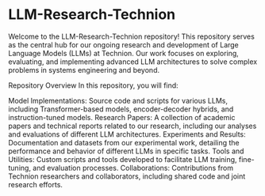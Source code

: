 # LLM-Research-Technion

Welcome to the LLM-Research-Technion repository! This repository serves as the central hub for our ongoing research and development of Large Language Models (LLMs) at Technion. Our work focuses on exploring, evaluating, and implementing advanced LLM architectures to solve complex problems in systems engineering and beyond.

Repository Overview
In this repository, you will find:

Model Implementations: Source code and scripts for various LLMs, including Transformer-based models, encoder-decoder hybrids, and instruction-tuned models.
Research Papers: A collection of academic papers and technical reports related to our research, including our analyses and evaluations of different LLM architectures.
Experiments and Results: Documentation and datasets from our experimental work, detailing the performance and behavior of different LLMs in specific tasks.
Tools and Utilities: Custom scripts and tools developed to facilitate LLM training, fine-tuning, and evaluation processes.
Collaborations: Contributions from Technion researchers and collaborators, including shared code and joint research efforts.
